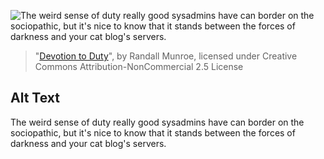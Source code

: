 ![The weird sense of duty really good sysadmins have can border on the sociopathic, but it's nice to know that it stands between the forces of darkness and your cat blog's servers.](https://imgs.xkcd.com/comics/devotion_to_duty.png)
> "[Devotion to Duty](https://xkcd.com/705/)", by Randall Munroe, licensed under Creative Commons Attribution-NonCommercial 2.5 License

## Alt Text
The weird sense of duty really good sysadmins have can border on the sociopathic, but it's nice to know that it stands between the forces of darkness and your cat blog's servers.

